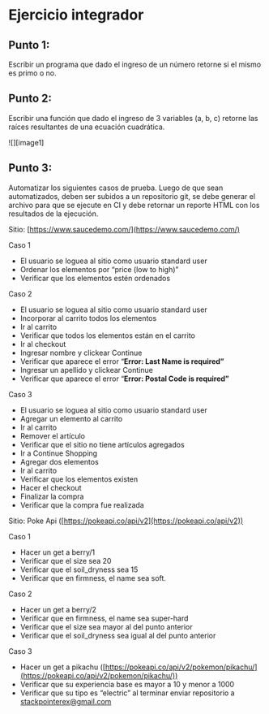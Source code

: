 # Ejercicio integrador

## Punto 1:

Escribir un programa que dado el ingreso de un número retorne si el mismo es primo o no.

## Punto 2:

Escribir una función que dado el ingreso de 3 variables (a, b, c) retorne las raíces resultantes de una ecuación cuadrática.

![][image1]

## Punto 3: 

Automatizar los siguientes casos de prueba. Luego de que sean automatizados, deben ser subidos a un repositorio git, se debe generar el archivo para que se ejecute en CI y debe retornar un reporte HTML con los resultados de la ejecución.

Sitio: [https://www.saucedemo.com/](https://www.saucedemo.com/)

Caso 1

* El usuario se loguea al sitio como usuario standard user  
* Ordenar los elementos por “price (low to high)”  
* Verificar que los elementos estén ordenados

Caso 2

* El usuario se loguea al sitio como usuario standard user  
* Incorporar al carrito todos los elementos  
* Ir al carrito  
* Verificar que todos los elementos están en el carrito  
* Ir al checkout  
* Ingresar nombre y clickear Continue  
* Verificar que aparece el error “**Error: Last Name is required”**  
* Ingresar un apellido y clickear Continue  
* Verificar que aparece el error “**Error: Postal Code is required”**

Caso 3

* El usuario se loguea al sitio como usuario standard user  
* Agregar un elemento al carrito  
* Ir al carrito  
* Remover el artículo  
* Verificar que el sitio no tiene artículos agregados  
* Ir a Continue Shopping  
* Agregar dos elementos  
* Ir al carrito  
* Verificar que los elementos existen  
* Hacer el checkout  
* Finalizar la compra  
* Verificar que la compra fue realizada

Sitio: Poke Api ([https://pokeapi.co/api/v2](https://pokeapi.co/api/v2))

Caso 1

* Hacer un get a berry/1  
* Verificar que el size sea 20  
* Verificar que el soil\_dryness sea 15  
* Verificar que en firmness, el name sea soft.

Caso 2

* Hacer un get a berry/2  
* Verificar que en firmness, el name sea super-hard  
* Verificar que el size sea mayor al del punto anterior  
* Verificar que el soil\_dryness sea igual al del punto anterior

Caso 3

* Hacer un get a pikachu ([https://pokeapi.co/api/v2/pokemon/pikachu/](https://pokeapi.co/api/v2/pokemon/pikachu/))  
* Verificar que su experiencia base es mayor a 10 y menor a 1000  
* Verificar que su tipo es “electric”
al terminar enviar repositorio a stackpointerex@gmail.com